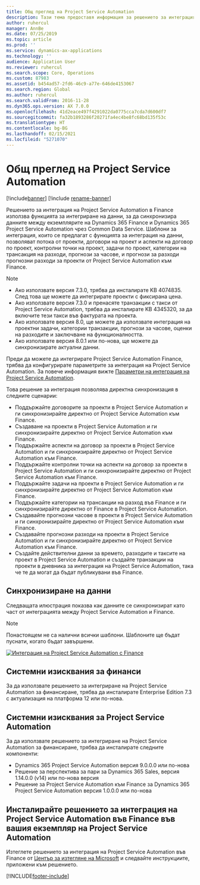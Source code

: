 ```yaml
---
title: Общ преглед на Project Service Automation
description: Тази тема предоставя информация за решението за интеграция на Dynamics 365 Project Service Automation в Dynamics 365 Finance.
author: ruhercul
manager: AnnBe
ms.date: 07/25/2019
ms.topic: article
ms.prod: ''
ms.service: dynamics-ax-applications
ms.technology: ''
audience: Application User
ms.reviewer: ruhercul
ms.search.scope: Core, Operations
ms.custom: 87983
ms.assetid: b454ad57-2fd6-46c9-a77e-646de4153067
ms.search.region: Global
ms.author: ruhercul
ms.search.validFrom: 2016-11-28
ms.dyn365.ops.version: AX 7.0.0
ms.openlocfilehash: 41d2eace497f4291022da0775cca7cda7d600df7
ms.sourcegitcommit: fa32b1893286f20271fa4ec4be8fc68bd135f53c
ms.translationtype: HT
ms.contentlocale: bg-BG
ms.lasthandoff: 02/15/2021
ms.locfileid: "5271070"
---
```

# <a name="project-service-automation-overview"></a>Общ преглед на Project Service Automation

[!include[banner](../includes/banner.md)]
[!include [rename-banner](~/includes/cc-data-platform-banner.md)]

Решението за интеграция на Project Service Automation в Finance използва функцията за интегриране на данни, за да синхронизира данните между екземплярите на Dynamics 365 Finance и Dynamics 365 Project Service Automation чрез Common Data Service. Шаблони за интеграция, които се предлагат с функцията за интеграция на данни, позволяват потока от проекти, договори на проект и аспекти на договор по проект, контролни точки на проект, задачи по проект, категории на трансакция на разходи, прогнози за часове, и прогнози за разходи прогнозни разходи за проекти от Project Service Automation към Finance.

> [!NOTE]
> - Ако използвате версия 7.3.0, трябва да инсталирате KB 4074835. След това ще можете да интегрирате проекти с фиксирана цена.
> - Ако използвате версия 7.3.0 и пренасяте транзакции с такси от Project Service Automation, трябва да инсталирате KB 4345320, за да включите тези такси във фактурата на проекта.
> - Ако използвате версия 8.0, ще можете да използвате интеграция на проектни задачи, категории транзакции, прогнози за часове, оценки на разходите и заключване на функционалността.
> - Ако използвате версия 8.0.1 или по-нова, ще можете да синхронизирате актуални данни.

Преди да можете да интегрирате Project Service Automation Finance, трябва да конфигурирате параметрите за интеграция на Project Service Automation. За повече информация вижте [Параметри на интеграция на Project Service Automation](PSA-parameters.md).

Това решение за интеграция позволява директна синхронизация в следните сценарии:

- Поддържайте договорите за проекти в Project Service Automation и ги синхронизирайте директно от Project Service Automation към Finance.
- Създаване на проекти в Project Service Automation и ги синхронизирайте директно от Project Service Automation към Finance.
- Поддържайте аспекти на договор за проекти в Project Service Automation и ги синхронизирайте директно от Project Service Automation към Finance.
- Поддържайте контролни точки на аспекти на договор за проекти в Project Service Automation и ги синхронизирайте директно от Project Service Automation към Finance.
- Поддържайте задачи на проекти в Project Service Automation и ги синхронизирайте директно от Project Service Automation към Finance.
- Поддържайте категории на трансакции на разход във Finance и ги синхронизирайте директно от Finance в Project Service Automation.
- Създавайте прогнозни часове в проекти в Project Service Automation и ги синхронизирайте директно от Project Service Automation към Finance.
- Създавайте прогнозни разходи на проекти в Project Service Automation и ги синхронизирайте директно от Project Service Automation към Finance.
- Създайте действителни данни за времето, разходите и таксите на проект в Project Service Automation и създайте транзакции на проекти в дневника за интеграция на Project Service Automation, така че те да могат да бъдат публикувани във Finance.

## <a name="data-synchronization"></a>Синхронизиране на данни

Следващата илюстрация показва как данните се синхронизират като част от интеграцията между Project Service Automation и Finance.

> [!NOTE]
> Понастоящем не са налични всички шаблони. Шаблоните ще бъдат пуснати, когато бъдат завършени.

[![Интеграция на Project Service Automation с Finance](./media/PSA-integration.png)](./media/PSA-integration.png)

## <a name="system-requirements-for-finance"></a>Системни изисквания за финанси

За да използвате решението за интегриране на Project Service Automation за финансиране, трябва да инсталирате Enterprise Edition 7.3 с актуализация на платформа 12 или по-нова.

## <a name="system-requirements-for-project-service-automation"></a>Системни изисквания за Project Service Automation

За да използвате решението за интегриране на Project Service Automation за финансиране, трябва да инсталирате следните компоненти:

- Dynamics 365 Project Service Automation версия 9.0.0.0 или по-нова
- Решение за перспектива за пари за Dynamics 365 Sales, версия 1.14.0.0 (v14) или по-нова версия
- Решение за Project Service Automation към Finance за Dynamics 365 Project Service Automation версия 1.0.0.0 или по-нова

## <a name="install-the-project-service-automation-to-finance-integration-solution-in-your-project-service-automation-instance"></a>Инсталирайте решението за интеграция на Project Service Automation във Finance във вашия екземпляр на Project Service Automation

Изтеглете решението за интеграция на Project Service Automation във Finance от [Център за изтегляне на Microsoft](https://www.microsoft.com/download/details.aspx?id=57016) и следвайте инструкциите, приложени към решението.


[!INCLUDE[footer-include](../includes/footer-banner.md)]